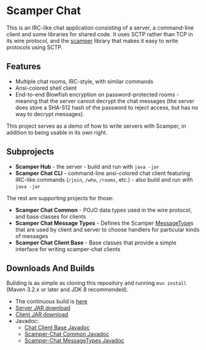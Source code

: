 Scamper Chat
============

This is an IRC-like chat application consisting of a server, a command-line
client and some libraries for shared code.  It uses SCTP rather than TCP
in its wire protocol, and the 
[scamper](https://github.com/timboudreau/scamper) library that makes it easy
to write protocols using SCTP.

Features
--------

 * Multiple chat rooms, IRC-style, with similar commands
 * Ansi-colored shell client
 * End-to-end Blowfish encryption on password-protected rooms - meaning that the
server cannot decrypt the chat messages (the server does store a SHA-512 hash
of the password to reject access, but has no way to decrypt messages).

This project serves as a demo of how to write servers with Scamper, in addition
to being usable in its own right.


Subprojects
-----------

 * **Scamper Hub** - the server - build and run with `java -jar`
 * **Scamper Chat CLI** - command-line ansi-colored chat client featuring IRC-like commands (`/join`, `/who`, `/rooms`, etc.) - also build and run with `java -jar`

The rest are supporting projects for those:

 * **Scamper Chat Common** - POJO data types used in the wire protocol, and base
classes for clients
 * **Scamper Chat Message Types** - Defines the Scamper [MessageType](http://timboudreau.com/builds/job/scamper/lastSuccessfulBuild/artifact/scamper/target/apidocs/com/mastfrog/scamper/MessageType.html)s that
are used by client and server to choose handlers for particular kinds of messages
 * **Scamper Chat Client Base** - Base classes that provide a simple interface for
writing scamper-chat clients

Downloads And Builds
-----------------------

Building is as simple as cloning this repository and running `mvn install` (Maven 3.2.x or later and JDK 8 recommended).

 * The continuous build is [here](http://timboudreau.com/builds/job/scamper-chat/)
 * [Server JAR download](http://timboudreau.com/builds/job/scamper-chat/lastSuccessfulBuild/artifact/scamper-hub/target/scamper-hub-server.jar)
 * [Client JAR download](http://timboudreau.com/builds/job/scamper-chat/lastSuccessfulBuild/artifact/scamper-chat-cli/target/scamper-chat-client.jar)
 * Javadoc:
   * [Chat Client Base Javadoc](http://timboudreau.com/builds/job/scamper-chat/lastSuccessfulBuild/artifact/scamper-chat-client-base/target/apidocs/index.html)
   * [Scamper-Chat Common Javadoc](http://timboudreau.com/builds/job/scamper-chat/lastSuccessfulBuild/artifact/scamper-chat-common/target/apidocs/index.html)
   * [Scamper-Chat MessageTypes Javadoc](http://timboudreau.com/builds/job/scamper-chat/lastSuccessfulBuild/artifact/scamper-chat-messagetypes/target/apidocs/index.html)
